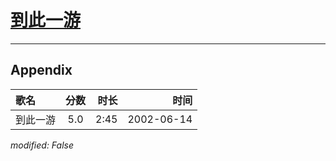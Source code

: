 # [到此一游](https://music.163.com/song?id=67030)



---

## Appendix

|歌名|分数|时长|时间|
|:---|:---:|---:|---:|
|到此一游|5.0|2:45|2002-06-14

*modified: False*